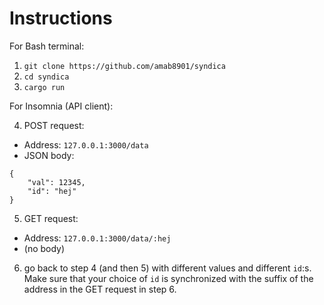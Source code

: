 # Instructions

For Bash terminal:
1. `git clone https://github.com/amab8901/syndica`
2. `cd syndica`
3. `cargo run`

For Insomnia (API client):

4. POST request:
- Address: `127.0.0.1:3000/data`
- JSON body: 
```
{
	"val": 12345, 
	"id": "hej"
}
```
5. GET request:
- Address: `127.0.0.1:3000/data/:hej`
- (no body)
6. go back to step 4 (and then 5) with different values and different `id`:s. Make sure that your choice of `id` is synchronized with the suffix of the address in the GET request in step 6. 